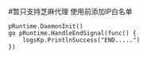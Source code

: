 #暂只支持芝麻代理
    使用前添加IP白名单
    
    pRuntime.DaemonInit()
    go pRuntime.HandleEndSignal(func() {
		logsKp.PrintlnSuccess("END.....")
	})